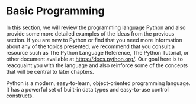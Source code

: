 # Basic Programming

In this section, we will review the programming language Python and also provide some more detailed examples of the ideas from the previous section. If you are new to Python or find that you need more information about any of the topics presented, we recommend that you consult a resource such as The Python Language Reference, The Python Tutorial, or other document available at https://docs.python.org/. Our goal here is to reacquaint you with the language and also reinforce some of the concepts that will be central to later chapters.

Python is a modern, easy-to-learn, object-oriented programming language. It has a powerful set of built-in data types and easy-to-use control constructs.
